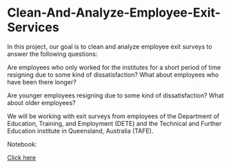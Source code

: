 # Clean-And-Analyze-Employee-Exit-Services

In this project, our goal is to clean and analyze employee exit surveys to answer the following questions:

Are employees who only worked for the institutes for a short period of time resigning due to some kind of dissatisfaction? What about employees who have been there longer?

Are younger employees resigning due to some kind of dissatisfaction? What about older employees?

We will be working with exit surveys from employees of the Department of Education, Training, and Employment (DETE) and the Technical and Further Education institute in Queensland, Australia (TAFE).

Notebook:

[Click here](Clean-And-Analyze-Employee-Exit-Surveys(2).ipynb)
